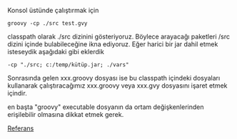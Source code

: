 Konsol üstünde çalıştırmak için

```
groovy -cp ./src test.gvy
```

classpath olarak ./src dizinini gösteriyoruz. Böylece arayacağı paketleri /src dizini içinde bulabileceğine ikna ediyoruz.
Eğer harici bir jar dahil etmek isteseydik aşağıdaki gibi eklerdik
```
-cp "./src; c:/temp/kütüp.jar; ./vars" 
```

Sonrasında gelen xxx.groovy dosyası ise bu classpath içindeki dosyaları kullanarak çalıştıracağımız xxx.groovy 
veya xxx.gvy dosyasını işaret etmek içindir.

en başta "groovy" executable dosyanın da ortam değişkenlerinden erişilebilir olmasına dikkat etmek gerek.

[Referans](https://gist.github.com/tknerr/42258e761f2a0f95a92b)